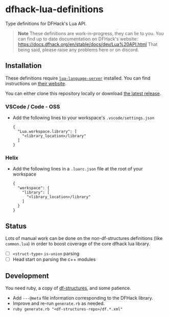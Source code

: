 # dfhack-lua-definitions

Type definitions for DFHack's Lua API.

> **Note**
> These definitions are work-in-progress, they can lie to you. You can find
> up to date documentation on DFHack's website:
> https://docs.dfhack.org/en/stable/docs/dev/Lua%20API.html
> That being said, please raise any problems here or on discord.

## Installation

These definitions require [`lua-language-server`](https://github.com/LuaLS/lua-language-server) installed. You can find instructions on [their website](https://luals.github.io/#vscode-install).

You can either clone this repository locally or download [the latest release](https://github.com/vallode/dfhack-lua-definitions/releases/latest/).

### VSCode / Code - OSS

- Add the following lines to your workspace's `.vscode/settings.json`
  ```
  {
    "Lua.workspace.library": [
      "<library_location>/library"
    ]
  }
  ```

### Helix

- Add the following lines in a `.luarc.json` file at the root of your workspace
  ```
  {
    "workspace": {
      "library": [
        "<library_location>/library"
      ]
    }
  }
  ```

## Status

Lots of manual work can be done on the non-df-structures definitions
(like `common.lua`) in order to boost coverage of the core dfhack lua library.

- [ ] `<struct-type>` `is-union` parsing
- [ ] Head start on parsing the c++ modules

## Development

You need ruby, a copy of [df-structures](//github.com/DFHack/df-structures),
and some patience.

- Add `---@meta` file information corresponding to the DFHack library.
- Improve and re-run `generate.rb` as needed.
- `ruby generate.rb "<df-structures-repo>/df.*.xml"`

